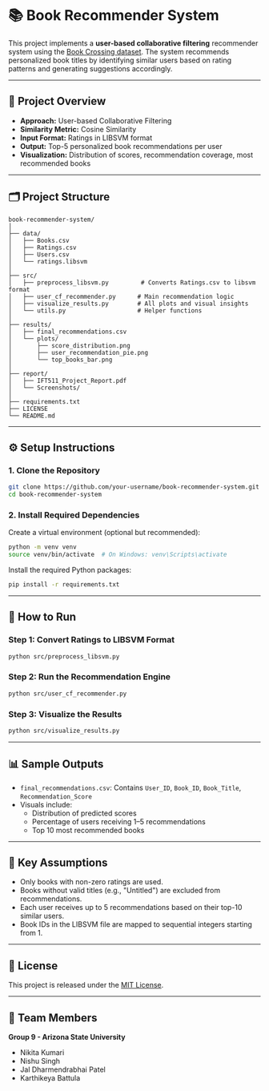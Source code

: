 
# 📚 Book Recommender System

This project implements a **user-based collaborative filtering** recommender system using the [Book Crossing dataset](https://www.kaggle.com/datasets/somnambwl/bookcrossing-dataset). The system recommends personalized book titles by identifying similar users based on rating patterns and generating suggestions accordingly.

---

## 📌 Project Overview

- **Approach:** User-based Collaborative Filtering
- **Similarity Metric:** Cosine Similarity
- **Input Format:** Ratings in LIBSVM format
- **Output:** Top-5 personalized book recommendations per user
- **Visualization:** Distribution of scores, recommendation coverage, most recommended books

---

## 🗂️ Project Structure

```
book-recommender-system/
│
├── data/
│   ├── Books.csv
│   ├── Ratings.csv
│   ├── Users.csv
│   └── ratings.libsvm
│
├── src/
│   ├── preprocess_libsvm.py         # Converts Ratings.csv to libsvm format
│   ├── user_cf_recommender.py      # Main recommendation logic
│   ├── visualize_results.py        # All plots and visual insights
│   └── utils.py                    # Helper functions
│
├── results/
│   ├── final_recommendations.csv
│   └── plots/
│       ├── score_distribution.png
│       ├── user_recommendation_pie.png
│       └── top_books_bar.png
│
├── report/
│   ├── IFT511_Project_Report.pdf
│   └── Screenshots/
│
├── requirements.txt
├── LICENSE
└── README.md
```

---

## ⚙️ Setup Instructions

### 1. Clone the Repository

```bash
git clone https://github.com/your-username/book-recommender-system.git
cd book-recommender-system
```

### 2. Install Required Dependencies

Create a virtual environment (optional but recommended):

```bash
python -m venv venv
source venv/bin/activate  # On Windows: venv\Scripts\activate
```

Install the required Python packages:

```bash
pip install -r requirements.txt
```

---

## 🚀 How to Run

### Step 1: Convert Ratings to LIBSVM Format

```bash
python src/preprocess_libsvm.py
```

### Step 2: Run the Recommendation Engine

```bash
python src/user_cf_recommender.py
```

### Step 3: Visualize the Results

```bash
python src/visualize_results.py
```

---

## 📊 Sample Outputs

- `final_recommendations.csv`: Contains `User_ID`, `Book_ID`, `Book_Title`, `Recommendation_Score`
- Visuals include:
  - Distribution of predicted scores
  - Percentage of users receiving 1–5 recommendations
  - Top 10 most recommended books

---

## 🧠 Key Assumptions

- Only books with non-zero ratings are used.
- Books without valid titles (e.g., "Untitled") are excluded from recommendations.
- Each user receives up to 5 recommendations based on their top-10 similar users.
- Book IDs in the LIBSVM file are mapped to sequential integers starting from 1.

---

## 📄 License

This project is released under the [MIT License](LICENSE).

---

## 👥 Team Members

**Group 9 - Arizona State University**
- Nikita Kumari
- Nishu Singh
- Jal Dharmendrabhai Patel
- Karthikeya Battula